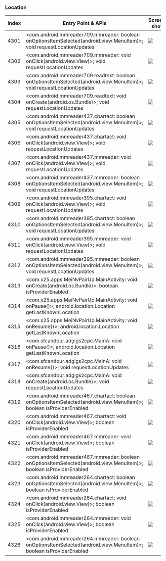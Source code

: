 ### Location
| Index | Entry Point & APIs | Screen shot | Resource id | Label |
| ------------- | ------------- | ------------- |-------------|-------------|
| 4301 | <com.android.mmreader709.mmreader: boolean onOptionsItemSelected(android.view.MenuItem)>; void requestLocationUpdates | ![](D:\COSMOS\output\py\Drebin\VirusShare_Android_20130506\VirusShare_fd89bdf7b6af024825281a3a49a72cd8\com.android.mmreader709.mmreader.png) |  | |
| 4302 | <com.android.mmreader709.mmreader: void onClick(android.view.View)>; void requestLocationUpdates | ![](D:\COSMOS\output\py\Drebin\VirusShare_Android_20130506\VirusShare_fd89bdf7b6af024825281a3a49a72cd8\com.android.mmreader709.mmreader.png) |  | |
| 4303 | <com.android.mmreader709.readtext: boolean onOptionsItemSelected(android.view.MenuItem)>; void requestLocationUpdates | ![](D:\COSMOS\output\py\Drebin\VirusShare_Android_20130506\VirusShare_fd89bdf7b6af024825281a3a49a72cd8\com.android.mmreader709.readtext.png) |  | |
| 4304 | <com.android.mmreader709.readtext: void onCreate(android.os.Bundle)>; void requestLocationUpdates | ![](D:\COSMOS\output\py\Drebin\VirusShare_Android_20130506\VirusShare_fd89bdf7b6af024825281a3a49a72cd8\com.android.mmreader709.readtext.png) |  | |
| 4305 | <com.android.mmreader437.chartact: boolean onOptionsItemSelected(android.view.MenuItem)>; void requestLocationUpdates | ![](D:\COSMOS\output\py\Drebin\VirusShare_Android_20130506\VirusShare_fdd3e1864dc4300df3954c316cc45d23\com.android.mmreader437.chartact.png) |  | |
| 4306 | <com.android.mmreader437.chartact: void onClick(android.view.View)>; void requestLocationUpdates | ![](D:\COSMOS\output\py\Drebin\VirusShare_Android_20130506\VirusShare_fdd3e1864dc4300df3954c316cc45d23\com.android.mmreader437.chartact.png) |  | |
| 4307 | <com.android.mmreader437.mmreader: void onClick(android.view.View)>; void requestLocationUpdates | ![](D:\COSMOS\output\py\Drebin\VirusShare_Android_20130506\VirusShare_fdd3e1864dc4300df3954c316cc45d23\com.android.mmreader437.mmreader.png) |  | |
| 4308 | <com.android.mmreader437.mmreader: boolean onOptionsItemSelected(android.view.MenuItem)>; void requestLocationUpdates | ![](D:\COSMOS\output\py\Drebin\VirusShare_Android_20130506\VirusShare_fdd3e1864dc4300df3954c316cc45d23\com.android.mmreader437.mmreader.png) |  | |
| 4309 | <com.android.mmreader395.chartact: void onClick(android.view.View)>; void requestLocationUpdates | ![](D:\COSMOS\output\py\Drebin\VirusShare_Android_20130506\VirusShare_fe5609ce7108c24a49551b8b382f9c47\com.android.mmreader395.chartact.png) |  | |
| 4310 | <com.android.mmreader395.chartact: boolean onOptionsItemSelected(android.view.MenuItem)>; void requestLocationUpdates | ![](D:\COSMOS\output\py\Drebin\VirusShare_Android_20130506\VirusShare_fe5609ce7108c24a49551b8b382f9c47\com.android.mmreader395.chartact.png) |  | |
| 4311 | <com.android.mmreader395.mmreader: void onClick(android.view.View)>; void requestLocationUpdates | ![](D:\COSMOS\output\py\Drebin\VirusShare_Android_20130506\VirusShare_fe5609ce7108c24a49551b8b382f9c47\com.android.mmreader395.mmreader.png) |  | |
| 4312 | <com.android.mmreader395.mmreader: boolean onOptionsItemSelected(android.view.MenuItem)>; void requestLocationUpdates | ![](D:\COSMOS\output\py\Drebin\VirusShare_Android_20130506\VirusShare_fe5609ce7108c24a49551b8b382f9c47\com.android.mmreader395.mmreader.png) |  | |
| 4313 | <com.x25.apps.MeiNvPairUp.MainActivity: void onCreate(android.os.Bundle)>; boolean isProviderEnabled | ![](D:\COSMOS\output\py\Drebin\VirusShare_Android_20130506\VirusShare_fea5ccd301de37385ca07b106b6627e7\com.x25.apps.MeiNvPairUp.MainActivity.png) |  | |
| 4314 | <com.x25.apps.MeiNvPairUp.MainActivity: void onPause()>; android.location.Location getLastKnownLocation | ![](D:\COSMOS\output\py\Drebin\VirusShare_Android_20130506\VirusShare_fea5ccd301de37385ca07b106b6627e7\com.x25.apps.MeiNvPairUp.MainActivity.png) |  | |
| 4315 | <com.x25.apps.MeiNvPairUp.MainActivity: void onResume()>; android.location.Location getLastKnownLocation | ![](D:\COSMOS\output\py\Drebin\VirusShare_Android_20130506\VirusShare_fea5ccd301de37385ca07b106b6627e7\com.x25.apps.MeiNvPairUp.MainActivity.png) |  | |
| 4316 | <com.sfcandour.adglgs2cpc.MainA: void onPause()>; android.location.Location getLastKnownLocation | ![](D:\COSMOS\output\py\Drebin\VirusShare_Android_20130506\VirusShare_fea6c127b75864228de1cf3aa15e6a37\com.sfcandour.adglgs2cpc.MainA.png) |  | |
| 4317 | <com.sfcandour.adglgs2cpc.MainA: void onResume()>; void requestLocationUpdates | ![](D:\COSMOS\output\py\Drebin\VirusShare_Android_20130506\VirusShare_fea6c127b75864228de1cf3aa15e6a37\com.sfcandour.adglgs2cpc.MainA.png) |  | |
| 4318 | <com.sfcandour.adglgs2cpc.MainA: void onCreate(android.os.Bundle)>; void requestLocationUpdates | ![](D:\COSMOS\output\py\Drebin\VirusShare_Android_20130506\VirusShare_fea6c127b75864228de1cf3aa15e6a37\com.sfcandour.adglgs2cpc.MainA.png) |  | |
| 4319 | <com.android.mmreader467.chartact: boolean onOptionsItemSelected(android.view.MenuItem)>; boolean isProviderEnabled | ![](D:\COSMOS\output\py\Drebin\VirusShare_Android_20130506\VirusShare_feefef943be1a1eeb78732e468ccbbe5\com.android.mmreader467.chartact.png) |  | |
| 4320 | <com.android.mmreader467.chartact: void onClick(android.view.View)>; boolean isProviderEnabled | ![](D:\COSMOS\output\py\Drebin\VirusShare_Android_20130506\VirusShare_feefef943be1a1eeb78732e468ccbbe5\com.android.mmreader467.chartact.png) |  | |
| 4321 | <com.android.mmreader467.mmreader: void onClick(android.view.View)>; boolean isProviderEnabled | ![](D:\COSMOS\output\py\Drebin\VirusShare_Android_20130506\VirusShare_feefef943be1a1eeb78732e468ccbbe5\com.android.mmreader467.mmreader.png) |  | |
| 4322 | <com.android.mmreader467.mmreader: boolean onOptionsItemSelected(android.view.MenuItem)>; boolean isProviderEnabled | ![](D:\COSMOS\output\py\Drebin\VirusShare_Android_20130506\VirusShare_feefef943be1a1eeb78732e468ccbbe5\com.android.mmreader467.mmreader.png) |  | |
| 4323 | <com.android.mmreader264.chartact: boolean onOptionsItemSelected(android.view.MenuItem)>; boolean isProviderEnabled | ![](D:\COSMOS\output\py\Drebin\VirusShare_Android_20130506\VirusShare_ff38325a327c54e72f39f6f16e75de9d\com.android.mmreader264.chartact.png) |  | |
| 4324 | <com.android.mmreader264.chartact: void onClick(android.view.View)>; boolean isProviderEnabled | ![](D:\COSMOS\output\py\Drebin\VirusShare_Android_20130506\VirusShare_ff38325a327c54e72f39f6f16e75de9d\com.android.mmreader264.chartact.png) |  | |
| 4325 | <com.android.mmreader264.mmreader: void onClick(android.view.View)>; boolean isProviderEnabled | ![](D:\COSMOS\output\py\Drebin\VirusShare_Android_20130506\VirusShare_ff38325a327c54e72f39f6f16e75de9d\com.android.mmreader264.mmreader.png) |  | |
| 4326 | <com.android.mmreader264.mmreader: boolean onOptionsItemSelected(android.view.MenuItem)>; boolean isProviderEnabled | ![](D:\COSMOS\output\py\Drebin\VirusShare_Android_20130506\VirusShare_ff38325a327c54e72f39f6f16e75de9d\com.android.mmreader264.mmreader.png) |  | |
